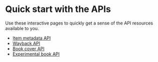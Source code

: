 # Quick start with the APIs

Use these interactive pages to quickly get a sense of the API resources available to you.

<ul>
<li><a href = "./_static/item_api.html">Item metadata API</a></li>
<li><a href = "./_static/wayback_api.html">Wayback API</a></li>
<li><a href = "./_static/book_cover_api.html">Book cover API</a></li>
<li><a href = "./_static/experimental_book_api.html">Experimental book API</a></li>
</ul>
